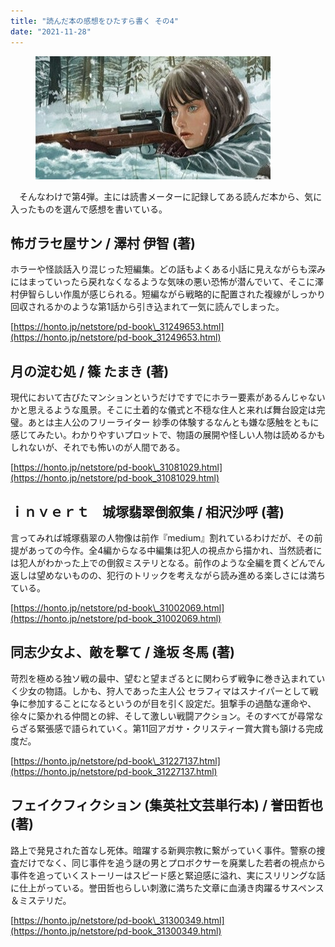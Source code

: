 ```yaml
---
title: "読んだ本の感想をひたすら書く その4"
date: "2021-11-28"
---
```


<figure>

![](assets/na15451439d4a_376931292f3ea1dd64a61c5be86b5e26.jpg)

</figure>

　そんなわけで第4弾。主には読書メーターに記録してある読んだ本から、気に入ったものを選んで感想を書いている。

## 怖ガラセ屋サン / 澤村 伊智 (著)

ホラーや怪談話入り混じった短編集。どの話もよくある小話に見えながらも深みにはまっていったら戻れなくなるような気味の悪い恐怖が潜んでいて、そこに澤村伊智らしい作風が感じられる。短編ながら戦略的に配置された複線がしっかり回収されるかのような第1話から引き込まれて一気に読んでしまった。

[https://honto.jp/netstore/pd-book\_31249653.html](https://honto.jp/netstore/pd-book_31249653.html)

## 月の淀む処 / 篠 たまき (著)

現代において古びたマンションというだけですでにホラー要素があるんじゃないかと思えるような風景。そこに土着的な儀式と不穏な住人と来れば舞台設定は完璧。あとは主人公のフリーライター 紗季の体験するなんとも嫌な感触をともに感じてみたい。わかりやすいプロットで、物語の展開や怪しい人物は読めるかもしれないが、それでも怖いのが人間である。

[https://honto.jp/netstore/pd-book\_31081029.html](https://honto.jp/netstore/pd-book_31081029.html)

## ｉｎｖｅｒｔ　城塚翡翠倒叙集 / 相沢沙呼 (著) 

言ってみれば城塚翡翠の人物像は前作『medium』割れているわけだが、その前提があっての今作。全4編からなる中編集は犯人の視点から描かれ、当然読者には犯人がわかった上での倒叙ミステリとなる。前作のような全編を貫くどんでん返しは望めないものの、犯行のトリックを考えながら読み進める楽しさには満ちている。

[https://honto.jp/netstore/pd-book\_31002069.html](https://honto.jp/netstore/pd-book_31002069.html)

## 同志少女よ、敵を撃て / 逢坂 冬馬 (著) 

苛烈を極める独ソ戦の最中、望むと望まざるとに関わらず戦争に巻き込まれていく少女の物語。しかも、狩人であった主人公 セラフィマはスナイパーとして戦争に参加することになるというのが目を引く設定だ。狙撃手の過酷な運命や、徐々に築かれる仲間との絆、そして激しい戦闘アクション。そのすべてが尋常ならざる緊張感で語られていく。第11回アガサ・クリスティー賞大賞も頷ける完成度だ。

[https://honto.jp/netstore/pd-book\_31227137.html](https://honto.jp/netstore/pd-book_31227137.html)

## フェイクフィクション (集英社文芸単行本) / 誉田哲也 (著) 

路上で発見された首なし死体。暗躍する新興宗教に繋がっていく事件。警察の捜査だけでなく、同じ事件を追う謎の男とプロボクサーを廃業した若者の視点から事件を追っていくストーリーはスピード感と緊迫感に溢れ、実にスリリングな話に仕上がっている。誉田哲也らしい刺激に満ちた文章に血湧き肉躍るサスペンス＆ミステリだ。

[https://honto.jp/netstore/pd-book\_31300349.html](https://honto.jp/netstore/pd-book_31300349.html)
